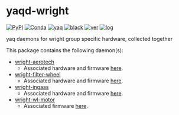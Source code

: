 # yaqd-wright

[![PyPI](https://img.shields.io/pypi/v/yaqd-wright)](https://pypi.org/project/yaqd-wright)
[![Conda](https://img.shields.io/conda/vn/conda-forge/yaqd-wright)](https://anaconda.org/conda-forge/yaqd-wright)
[![yaq](https://img.shields.io/badge/framework-yaq-orange)](https://yaq.fyi/)
[![black](https://img.shields.io/badge/code--style-black-black)](https://black.readthedocs.io/)
[![ver](https://img.shields.io/badge/calver-YYYY.0M.MICRO-blue)](https://calver.org/)
[![log](https://img.shields.io/badge/change-log-informational)](https://gitlab.com/yaq/yaqd-wright/-/blob/master/CHANGELOG.md)

yaq daemons for wright group specific hardware, collected together

This package contains the following daemon(s):

- [wright-aerotech](https://yaq.fyi/daemons/wright-aerotech)
    - Associated hardware and firmware [here](https://github.com/wright-group/Aerotech-101SMC2EN-Control).
- [wright-filter-wheel](https://yaq.fyi/daemons/wright-filter-wheel)
    - Associated hardware and firmware [here](https://github.com/wright-group/FilterWheels).
- [wright-ingaas](https://yaq.fyi/daemons/wright-ingaas)
    - Associated hardware and firmware [here](https://github.com/wright-group/InGaAs-array).
- [wright-wl-motor](https://yaq.fyi/daemons/wright-wl-motor)
    - Associated firmware [here](https://github.com/wright-group/wl-motor).
